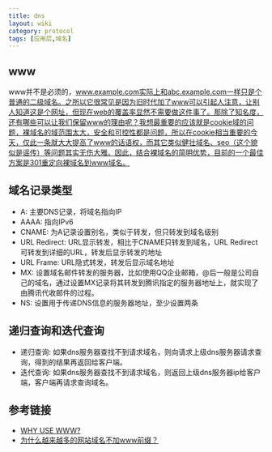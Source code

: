 ```yaml
---
title: dns
layout: wiki
category: protocol
tags: [应用层,域名]
---
```



## www

www并不是必须的，www.example.com实际上和abc.example.com一样只是个普通的二级域名。之所以它很常见是因为旧时代加了www可以引起人注意，让别人知道这是个网址，但现在web的覆盖率显然不需要做这件事了。那除了知名度，还有哪些可以让我们保留www的理由呢？我想最重要的应该就是cookie域的问题，裸域名的域范围太大，安全和可控性都是问题，所以在cookie相当重要的今天，仅此一条就大大提高了www的话语权，而其它类似健壮域名、seo（这个貌似是谣传）等问题其实无伤大雅。因此，结合裸域名的简明优势，目前的一个最佳方案是301重定向裸域名到www域名。


## 域名记录类型


* A: 主要DNS记录，将域名指向IP
* AAAA: 指向IPv6
* CNAME: 为A记录设置别名，类似于转发，但只转发到域名级别
* URL Redirect: URL显示转发，相比于CNAME只转发到域名，URL Redirect可转发到详细的URL，转发后显示转发的地址
* URL Frame: URL隐式转发，转发后显示域名地址
* MX: 设置域名邮件转发的服务器，比如使用QQ企业邮箱，@后一般是公司自己的域名，通过设置MX记录将其转发到腾讯指定的服务器地址上，就实现了由腾讯代收邮件的过程。
* NS: 设置用于传递DNS信息的服务器地址，至少设置两条

## 递归查询和迭代查询

* 递归查询: 如果dns服务器查找不到请求域名，则向请求上级dns服务器请求查询，得到的结果再返回给客户端。
* 迭代查询: 如果dns服务器查找不到请求域名，则返回上级dns服务器ip给客户端，客户端再请求查询域名。



## 参考链接

* [WHY USE WWW?](http://www.yes-www.org/why-use-www/)
* [为什么越来越多的网站域名不加www前缀？](https://www.zhihu.com/question/20414602)
